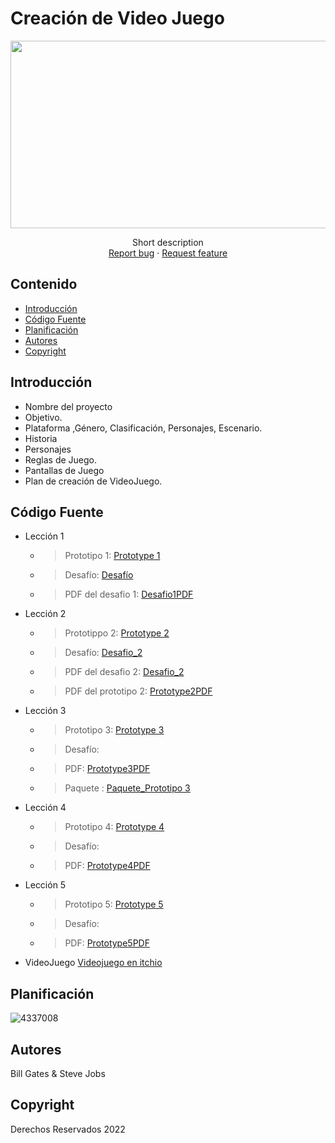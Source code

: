 # Creación de Video Juego
<p align="center">
    <img src="https://user-images.githubusercontent.com/8560750/195950148-0c0df38e-5f96-45ae-87c3-6922738c612d.jpg" alt="Logo" width=1200 height=300>

  <p align="center">
    Short description
    <br>
    <a href="https://reponame/issues/new?template=bug.md">Report bug</a>
    ·
    <a href="https://reponame/issues/new?template=feature.md&labels=feature">Request feature</a>
  </p>
</p>


## Contenido

- [Introducción](#introducción)
- [Código Fuente](#código-fuente)
- [Planificación](#planificación)
- [Autores](#autores)
- [Copyright](#copyright)


## Introducción

- Nombre del proyecto
- Objetivo.
- Plataforma ,Género, Clasificación, Personajes, Escenario.
- Historia
- Personajes
- Reglas de Juego.
- Pantallas de Juego
- Plan de creación de VideoJuego.

## Código Fuente

* Lección 1
  * > Prototipo 1: [Prototype 1](https://github.com/CreacionDeVideojuegosssGIDS4102/Prototype_1.git)
  * > Desafío: [Desafío](https://github.com/CreacionDeVideojuegosssGIDS4102/Desafio_1.git)
  * > PDF del desafio 1: [Desafio1PDF](https://drive.google.com/file/d/1VN4ev4WwhECD3mDEbPdYf_-nQ5CwtE2T/view?usp=drive_link)
* Lección 2
  * > Prototippo 2: [Prototype 2](https://github.com/CreacionDeVideojuegosssGIDS4102/Prototype_2.git)
  * > Desafío:  [Desafio_2](https://github.com/CreacionDeVideojuegosssGIDS4102/Desafio_2.git)
  * > PDF del desafio 2: [Desafio_2](https://drive.google.com/file/d/180cXQ6cDvKMxnDohblQw5_yqZlyvUIPZ/view?usp=drive_link)
  * > PDF del prototipo 2: [Prototype2PDF](https://drive.google.com/file/d/1uYa14oheE-G13GayaQj-ISNlIG_8N6Bz/view?usp=drive_link)
* Lección 3
  * > Prototipo 3: [Prototype 3](https://github.com/CreacionDeVideojuegosssGIDS4102/Prototype_3.git)
  * > Desafío: 
  * > PDF: [Prototype3PDF](https://drive.google.com/file/d/1UsOLLT-U0MQ1fJzgVYCMDNegxwv74lR-/view?usp=drive_link)
  * > Paquete : [Paquete_Prototipo 3](https://github.com/CreacionDeVideojuegosssGIDS4102/Prototype_3/blob/main/Prototype3.unitypackage)
* Lección 4
  * > Prototipo 4: [Prototype 4](https://github.com/CreacionDeVideojuegosssGIDS4102/Prototype_4.git)
  * > Desafío: 
  * > PDF: [Prototype4PDF](https://drive.google.com/file/d/1WfRBhJ9w8GjSO_6sxRKMzKBs5PmkBSJr/view?usp=drive_link)
* Lección 5
  * > Prototipo 5: [Prototype 5](https://github.com/CreacionDeVideojuegosssGIDS4102/Prototype_5.git)
  * > Desafío: 
  * > PDF: [Prototype5PDF](https://drive.google.com/file/d/1SQ3y1hU64vYjaf9lEEg8dDL542NRvQJk/view?usp=drive_link)
* VideoJuego
[Videojuego en itchio](https://fernandofchr.itch.io/shootlife)


## Planificación

![4337008](https://user-images.githubusercontent.com/8560750/195951617-083a7e4d-323d-47b5-8e5e-529ded31bc06.jpg)

## Autores
Bill Gates & Steve Jobs

## Copyright
Derechos Reservados 2022
